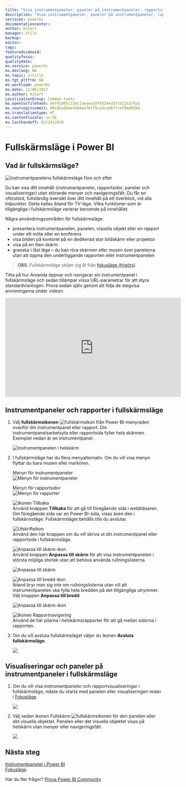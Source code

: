 ```yaml
---
title: "Visa instrumentpaneler, paneler på instrumentpaneler, rapportsidor och rapportvisualiseringar i fullskärmsläge"
description: "Visa instrumentpaneler, paneler på instrumentpaneler, rapportvisualiseringar och rapportsidor i fullskärmsläge, dvs *TV-läge*."
services: powerbi
documentationcenter: 
author: mihart
manager: kfile
backup: 
editor: 
tags: 
featuredvideoid: 
qualityfocus: 
qualitydate: 
ms.service: powerbi
ms.devlang: NA
ms.topic: article
ms.tgt_pltfrm: NA
ms.workload: powerbi
ms.date: 12/06/2017
ms.author: mihart
LocalizationGroup: Common tasks
ms.openlocfilehash: bef91085c23ec1aeaea18f6624ea37cb12a374a1
ms.sourcegitcommit: 88c8ba8dee4384ea7bff5cedcad67fce784d92b0
ms.translationtype: HT
ms.contentlocale: sv-SE
ms.lasthandoff: 02/24/2018
---
```

# <a name="full-screen-mode-in-power-bi"></a>Fullskärmsläge i Power BI
## <a name="what-is-full-screen-mode"></a>Vad är fullskärmsläge?
![instrumentpanelens fullskärmsläge före och efter](media/service-fullscreen-mode/power-bi-full-screen-comparison.png)

Du kan visa ditt innehåll (instrumentpaneler, rapportsidor, paneler och visualiseringar) utan störande menyer och navigeringsfält.  Du får en oförstörd, fullständig översikt över ditt innehåll på ett överblick, vid alla tidpunkter. Detta kallas ibland för TV-läge. Vilka funktioner som är tillgängliga i fullskärmsläge varierar beroende på innehållet.  

Några användningsområden för fullskärmsläge:

* presentera instrumentpanelen, panelen, visuella objekt eller en rapport under ett möte eller en konferens
* visa bilden på kontoret på en dedikerad stor bildskärm eller projektor
* visa på en liten skärm
* granska i låst läge – du kan röra skärmen eller musen över panelerna utan att öppna den underliggande rapporten eller instrumentpanelen

> **OBS**: Fullskärmsläge skiljer sig åt från [fokusläge (frigörs)](service-focus-mode.md).
> 
> 

Titta på hur Amanda öppnar och navigerar sin instrumentpanel i fullskärmsläge och sedan tillämpar vissa URL-parametrar för att styra standardvisningen. Prova sedan själv genom att följa de stegvisa anvisningarna under videon.

<iframe width="560" height="315" src="https://www.youtube.com/embed/c31gZkyvC54" frameborder="0" allowfullscreen></iframe>

## <a name="dashboards-and-report-pages-in-full-screen-mode"></a>Instrumentpaneler och rapporter i fullskärmsläge
1. Välj **fullskärmsikonen** ![fullskärmsikon](media/service-fullscreen-mode/power-bi-full-screen-icon.png) från Power BI-menyraden ovanför din instrumentpanel eller rapport. Din instrumentpanelsarbetsyta eller rapportsida fyller hela skärmen. Exemplet nedan är en instrumentpanel.
   
      ![Instrumentpanelen i helskärm](media/service-fullscreen-mode/power-bi-dash-full-screen.png)
2. I fullskärmsläge har du flera menyalternativ.  Om du vill visa menyn flyttar du bara musen eller markören. 
   
     Menyn för instrumentpaneler    
     ![Menyn för instrumentpaneler](media/service-fullscreen-mode/power-bi-full-screen-menu-dashboard.png)    
   
     Menyn för rapportsidor    
    ![Menyn för rapporter](media/service-fullscreen-mode/power-bi-report-menu.png)    
   
    ![Ikonen Tillbaka](media/service-fullscreen-mode/power-bi-back-icon.png)    
    Använd knappen **Tillbaka** för att gå till föregående sida i webbläsaren. Om föregående sida var en Power BI-sida, visas även den i fullskärmsläge.  Fullskärmsläget behålls tills du avslutar.
   
    ![Utskriftsikon](media/service-fullscreen-mode/power-bi-print-icon.png)    
    Använd den här knappen om du vill skriva ut din instrumentpanel eller rapportsida i fullskärmsläge. 
   
    ![Anpassa till skärm-ikon](media/service-fullscreen-mode/power-bi-fit-to-width.png)    
    Använd knappen **Anpassa till skärm** för att visa instrumentpanelen i största möjliga storlek utan att behöva använda rullningslisterna.     
   
    ![Anpassa till skärm](media/service-fullscreen-mode/power-bi-fit-screen.png)
   
    ![Anpassa till bredd-ikon](media/service-fullscreen-mode/power-bi-fit-width.png)       
    Ibland bryr man sig inte om rullningslisterna utan vill att instrumentpanelen ska fylla hela bredden på det tillgängliga utrymmet. Välj knappen **Anpassa till bredd**.    
   
    ![Anpassa till skärm-ikon](media/service-fullscreen-mode/power-bi-fit-to-width-new.png)
   
    ![Ikonen Rapportnavigering](media/service-fullscreen-mode/power-bi-report-nav2.png)       
    Använd de här pilarna i helskärmsrapporter för att gå mellan sidorna i rapporten.    
3. Om du vill avsluta fullskärmsläget väljer du ikonen **Avsluta fullskärmsläge**.
   
      ![](media/service-fullscreen-mode/exit-fullscreen-new.png)

## <a name="visualizations-and-dashboard-tiles-in-full-screen-mode"></a>Visualiseringar och paneler på instrumentpaneler i fullskärmsläge
1. Om du vill visa instrumentpaneler och rapportvisualiseringar i fullskärmsläge, måste du starta med panelen eller visualiseringen redan i [Fokusläge](service-focus-mode.md). 
   
    ![](media/service-fullscreen-mode/power-bi-focus3.png)
2. Välj sedan ikonen Fullskärm ![fullskärmsikonen](media/service-fullscreen-mode/power-bi-full-screen-icon.png)  för den panelen eller det visuella objektet. Panelen eller det visuella objektet visas på helskärm utan menyer eller navigeringsfält.
   
    ![](media/service-fullscreen-mode/power-bi-fullscreen.png)

## <a name="next-steps"></a>Nästa steg
[Instrumentpaneler i Power BI](service-dashboards.md)  
[Fokusläge](service-focus-mode.md)    

Har du fler frågor? [Prova Power BI Community](http://community.powerbi.com/)

